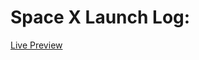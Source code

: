 # Space X Launch Log:
[Live Preview](https://631a2551290eed00bb0e678e--dainty-parfait-982edc.netlify.app/)
